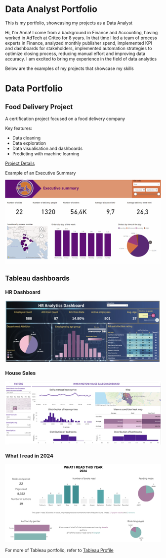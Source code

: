 # Data Analyst Portfolio

This is my portfolio, showcasing my projects as a Data Analyst

Hi, I'm Anna! I come from a background in Finance and Accounting, having worked in AdTech at Criteo for 8 years. In that time I led a team of process experts in Finance, analyzed monthly publisher spend, implemented KPI and dashboards for stakeholders, implemented automation strategies to optimize closing process, reducing manual effort and improving data accuracy. I am excited to bring my experience in the field of data analytics

Below are the examples of my projects that showcase my skills 

# Data Portfolio

## Food Delivery Project

A certification project focused on a food delivery company

Key features:
- Data cleaning
- Data exploration
- Data visualisation and dashboards
- Predicting with machine learning

[Project Details](https://github.com/Ellinis1/delivery_jedha/blob/c214ed062d76d38e05b5f31ae22c2f2d2796e5f5/README.md)

Example of an Executive Summary

![Dashboard](https://github.com/Ellinis1/images-/blob/main/DeliveryProject4.png)

## Tableau dashboards

### HR Dashboard

![HR Dashboard](https://github.com/Ellinis1/images-/blob/main/HR_dashboard.png)

### House Sales

![House Sales Dashboard](https://github.com/Ellinis1/images-/blob/main/HouseSalesDashboard.png)

### What I read in 2024

![Books](https://github.com/Ellinis1/images-/blob/main/What_I_Read.png)

For more of Tableau portfolio, refer to [Tableau Profile](https://public.tableau.com/app/profile/anna.borodina)





